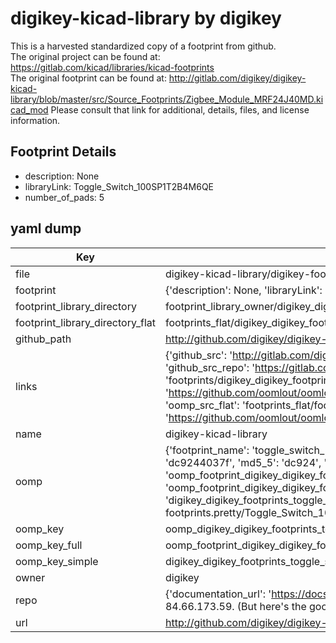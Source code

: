 # digikey-kicad-library by digikey  
This is a harvested standardized copy of a footprint from github.  
The original project can be found at:  
https://gitlab.com/kicad/libraries/kicad-footprints  
The original footprint can be found at:
http://gitlab.com/digikey/digikey-kicad-library/blob/master/src/Source_Footprints/Zigbee_Module_MRF24J40MD.kicad_mod
Please consult that link for additional, details, files, and license information.  
## Footprint Details
* description: None  
* libraryLink: Toggle_Switch_100SP1T2B4M6QE  
* number_of_pads: 5  
## yaml dump  
| Key | Value |  
| --- | --- |  
| file | digikey-kicad-library/digikey-footprints.pretty/Toggle_Switch_100SP1T2B4M6QE.kicad_mod |  
| footprint | {'description': None, 'libraryLink': 'Toggle_Switch_100SP1T2B4M6QE', 'number_of_pads': 5} |  
| footprint_library_directory | footprint_library_owner/digikey_digikey-kicad-library |  
| footprint_library_directory_flat | footprints_flat/digikey_digikey_footprints_toggle_switch_100sp1t2b4m6qe/working |  
| github_path | http://github.com/digikey/digikey-kicad-library/blob/master/digikey-footprints.pretty/Toggle_Switch_100SP1T2B4M6QE.kicad_mod |  
| links | {'github_src': 'http://gitlab.com/digikey/digikey-kicad-library/blob/master/src/Source_Footprints/Zigbee_Module_MRF24J40MD.kicad_mod', 'github_src_repo': 'https://gitlab.com/kicad/libraries/kicad-footprints', 'oomp_bot': 'footprints/digikey_digikey_footprints_toggle_switch_100sp1t2b4m6qe/working', 'oomp_bot_github': 'https://github.com/oomlout/oomlout_oomp_footprint_bot/tree/main/footprints/digikey_digikey_footprints_toggle_switch_100sp1t2b4m6qe/working', 'oomp_src_flat': 'footprints_flat/footprints_flat/digikey_digikey_footprints_toggle_switch_100sp1t2b4m6qe/working', 'oomp_src_flat_github': 'https://github.com/oomlout/oomlout_oomp_footprint_src/tree/main/footprints_flat/digikey_digikey_footprints_toggle_switch_100sp1t2b4m6qe/working'} |  
| name | digikey-kicad-library |  
| oomp | {'footprint_name': 'toggle_switch_100sp1t2b4m6qe', 'library_name': 'digikey_footprints', 'md5': 'dc9244037fc1522b7b8d8ad9b4a565bf', 'md5_10': 'dc9244037f', 'md5_5': 'dc924', 'md5_6': 'dc9244', 'oomp_key': 'oomp_digikey_digikey_footprints_toggle_switch_100sp1t2b4m6qe', 'oomp_key_extra': 'oomp_footprint_digikey_digikey_footprints_toggle_switch_100sp1t2b4m6qe', 'oomp_key_full': 'oomp_footprint_digikey_digikey_footprints_toggle_switch_100sp1t2b4m6qe_dc9244', 'oomp_key_simple': 'digikey_digikey_footprints_toggle_switch_100sp1t2b4m6qe', 'original_filename': 'digikey-kicad-library/digikey-footprints.pretty/Toggle_Switch_100SP1T2B4M6QE.kicad_mod', 'owner_name': 'digikey'} |  
| oomp_key | oomp_digikey_digikey_footprints_toggle_switch_100sp1t2b4m6qe |  
| oomp_key_full | oomp_footprint_digikey_digikey_footprints_toggle_switch_100sp1t2b4m6qe |  
| oomp_key_simple | digikey_digikey_footprints_toggle_switch_100sp1t2b4m6qe |  
| owner | digikey |  
| repo | {'documentation_url': 'https://docs.github.com/rest/overview/resources-in-the-rest-api#rate-limiting', 'message': "API rate limit exceeded for 84.66.173.59. (But here's the good news: Authenticated requests get a higher rate limit. Check out the documentation for more details.)"} |  
| url | http://github.com/digikey/digikey-kicad-library |  


